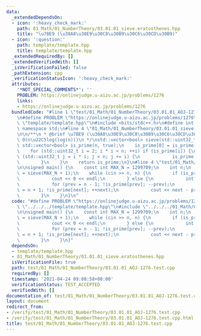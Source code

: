```yaml
---
data:
  _extendedDependsOn:
  - icon: ':heavy_check_mark:'
    path: 01_Math/01_NumberTheory/03.01.01_sieve.eratosthenes.hpp
    title: "\u7BE9 (\u30A8\u30E9\u30C8\u30B9\u30C6\u30CD\u30B9)"
  - icon: ':question:'
    path: template/template.hpp
    title: template/template.hpp
  _extendedRequiredBy: []
  _extendedVerifiedWith: []
  _isVerificationFailed: false
  _pathExtension: cpp
  _verificationStatusIcon: ':heavy_check_mark:'
  attributes:
    '*NOT_SPECIAL_COMMENTS*': ''
    PROBLEM: https://onlinejudge.u-aizu.ac.jp/problems/1276
    links:
    - https://onlinejudge.u-aizu.ac.jp/problems/1276
  bundledCode: "#line 1 \"test/01_Math/01_NumberTheory/03.01.01_AOJ-1276.test.cpp\"\
    \n#define PROBLEM \"https://onlinejudge.u-aizu.ac.jp/problems/1276\"\n#line 1\
    \ \"template/template.hpp\"\n#include <bits/stdc++.h>\n#define int int64_t\nusing\
    \ namespace std;\n#line 4 \"01_Math/01_NumberTheory/03.01.01_sieve.eratosthenes.hpp\"\
    \n\n/**\n * @brief \u7BE9 (\u30A8\u30E9\u30C8\u30B9\u30C6\u30CD\u30B9)\n * @note\
    \ O(n\u22C5log(log(n)))\n */\nstd::vector<bool> sieve(std::uint32_t n) {\n   \
    \ std::vector<bool> is_prime(n, true);\n    is_prime[0] = is_prime[1] = false;\n\
    \    for (std::uint32_t i = 2; i * i < n; ++i) if (is_prime[i]) {\n        for\
    \ (std::uint32_t j = i * i; j < n; j += i) {\n            is_prime[j] = false;\n\
    \        }\n    }\n    return is_prime;\n}\n#line 4 \"test/01_Math/01_NumberTheory/03.01.01_AOJ-1276.test.cpp\"\
    \n\nsigned main() {\n    const int MAX_N = 1299709;\n    int n;\n    auto is_prime\
    \ = sieve(MAX_N + 1);\n    while (cin >> n, n) {\n        if (is_prime[n]) {\n\
    \            cout << 0 << endl;\n        } else {\n            int prev, next;\n\
    \            for (prev = n - 1; !is_prime[prev]; --prev);\n            for (next\
    \ = n + 1; !is_prime[next]; ++next);\n            cout << next - prev << endl;\n\
    \        }\n    }\n}\n"
  code: "#define PROBLEM \"https://onlinejudge.u-aizu.ac.jp/problems/1276\"\n#include\
    \ \"../../../template/template.hpp\"\n#include \"../../../01_Math/01_NumberTheory/03.01.01_sieve.eratosthenes.hpp\"\
    \n\nsigned main() {\n    const int MAX_N = 1299709;\n    int n;\n    auto is_prime\
    \ = sieve(MAX_N + 1);\n    while (cin >> n, n) {\n        if (is_prime[n]) {\n\
    \            cout << 0 << endl;\n        } else {\n            int prev, next;\n\
    \            for (prev = n - 1; !is_prime[prev]; --prev);\n            for (next\
    \ = n + 1; !is_prime[next]; ++next);\n            cout << next - prev << endl;\n\
    \        }\n    }\n}"
  dependsOn:
  - template/template.hpp
  - 01_Math/01_NumberTheory/03.01.01_sieve.eratosthenes.hpp
  isVerificationFile: true
  path: test/01_Math/01_NumberTheory/03.01.01_AOJ-1276.test.cpp
  requiredBy: []
  timestamp: '2021-04-24 09:08:58+00:00'
  verificationStatus: TEST_ACCEPTED
  verifiedWith: []
documentation_of: test/01_Math/01_NumberTheory/03.01.01_AOJ-1276.test.cpp
layout: document
redirect_from:
- /verify/test/01_Math/01_NumberTheory/03.01.01_AOJ-1276.test.cpp
- /verify/test/01_Math/01_NumberTheory/03.01.01_AOJ-1276.test.cpp.html
title: test/01_Math/01_NumberTheory/03.01.01_AOJ-1276.test.cpp
---
```

